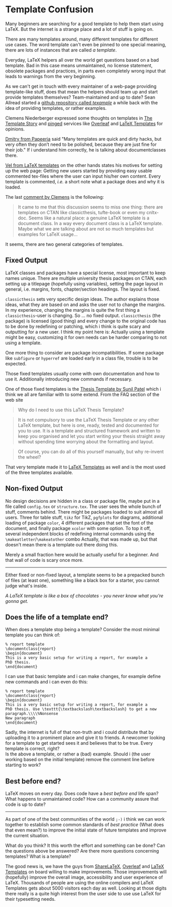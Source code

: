 Template Confusion
=========


Many beginners are searching for a good template to help them
start using LaTeX. But the internet is a strange place and a lot
of stuff is going on. 

There are many templates around, many different templates for
different use cases. The word template can't even be pinned to
one special meaning, there are lots of instances that are called
*a template*.


Everyday, LaTeX helpers all over the world get questions based on
a bad template. Bad in this case means unmaintained, no license
statement, obsolete packages and practices, in parts even
completely wrong input that leads to warnings from the very
beginning. 

As we can't get in touch with every maintainer of a web-page
providing template-like stuff, does that mean the helpers should
team up and start provide templates themselves? Team-maintained
and up to date? Sean Allread started a [github repository called
*texample*](https://github.com/vermiculus/texample) a while back
with the idea of providing templates, or rather examples.

Clemens Niederberger expressed some thoughts on templates in [The
Template
Story](http://www.mychemistry.eu/2015/07/the-template-story/) and
[pinged](https://twitter.com/LaTeX_Chemistry/status/619135236560039937)
services like [Overleaf](http://overleaf.com/) and [LaTeX
Templates](http://www.latextemplates.com/) for opinions. 

[Dmitry from
Papeeria](http://www.mychemistry.eu/2015/07/the-template-story/#comment-870)
said "Many templates are quick and dirty hacks, but very often
they don’t need to be polished, because they are just fine for
their job." If i understand him correctly, he is talking about
documentclasses there.

[Vel from LaTeX templates]() on the other hands states his
motives for setting up the web page: Getting new users started by
providing easy usable commented tex-files where the user can
input his/her own content. Every template is commented, *i.e.* a
short note what a package does and why it is loaded.

The last [comment by
Clemens](http://www.mychemistry.eu/2015/07/the-template-story/#comment-888)
is the following:

>It came to me that this discussion seems to miss one thing:
 there are templates on CTAN like classicthesis, tufte-book or
 even my cnltx-doc. Seems like a natural place: a genuine LaTeX
 template is a document class. In a way every document class is a
 LaTeX template. Maybe what we are talking about are not so much
 templates but examples for LaTeX usage…

It seems, there are two general categories of templates.


Fixed Output
-------

LaTeX classes and packages have a special license, most important
to keep names unique. There are multiple university thesis
packages on CTAN, each setting up a titlepage (hopefully using
variables), setting the page layout in general, i.e.  margins,
fonts, chapter/section headings. The layout is fixed. 


`classicthesis` sets very specific design ideas. The author
explains those ideas, what they are based on and asks the user
not to change the margins. In my experience, changing the margins
is quite the first thing a `classicthesis`-user is changing. So
...  no fixed output.  `classicthesis` (the package) is licensed (good thing)
and every change to the original code has to be done by
redefining or patching, which i think is quite scary and
outputting for a new user. I think my point here is: Actually
using a template might be easy, customizing it for own needs can
be harder comparing to not using a template.

One more thing to consider are package incompatibilities. If some
package like `subfigure` or `hyperref` are loaded early in a
class file, trouble is to be expected. 

Those fixed templates usually come with own documentation and how
to use it. Additionally introducing new commands if necessary.

One of those fixed templates is the [Thesis Template by Sunil
Patel](http://www.sunilpatel.co.uk/thesis-template/) which i
think we all are familiar with to some extend. From the FAQ
section of the web site 

> Why do I need to use this LaTeX Thesis Template?

>It is not compulsory to use the LaTeX Thesis Template or any
other LaTeX template, but here is one, ready, tested and
documented for you to use. It is a template and structured
framework and written to keep you organised and let you start
writing your thesis straight away without spending time worrying
about the formatting and layout.

>Of course, you can do all of this yourself manually, but why
re-invent the wheel?


That very template made it to [LaTeX
Templates](http://www.latextemplates.com/template/masters-doctoral-thesis)
as well and is the most used of the three templates available.

Non-fixed Output
--------------

No design decisions are hidden in a class or package file, maybe
put in a file called `config.tex` or `structure.tex`. The user
sees the whole bunch of stuff, comments behind. There might be
packages loaded to suit almost all users. Three for table stuff,
`tikz` for TikZ, `pgfplots` for diagrams, additional loading of
package `color`, 4 different packages that set the font of the
document, and finally package `xcolor` with some option. To top
it off, several independent blocks of redefining internal
commands using the `\makeatletter`/`\makeatother` combo
Actually, that was made up, but that doesn't mean there is a
template out there doing this. 

Merely a small fraction here would be actually useful for a
beginner. And that wall of code is scary once more. 


----

Either fixed or non-fixed layout, a template seems to be a
prepacked bunch of files (at least one), something like a black
box for a starter, you cannot judge what's inside.

*A LaTeX template is like a box of chocolates - you never know
what you're gonna get.*



Does the life of a template end? 
-------------

When does a template stop being a template? Consider the most
minimal template you can think of:

    % report template
    \documentclass{report}
    \begin{document}
    This is a very basic setup for writing a report, for example a
    PhD thesis.
    \end{document}

I can use that basic template and i can make
changes, for example define new commands and i can even do this:

    % report template
    \documentclass{report}
    \begin{document}
    This is a very basic setup for writing a report, for example a
    PhD thesis. Use \texttt{\textbackslash\textbackslash} to get a new paragraph.\\\\%Nonsense
    New paragraph
    \end{document}

Sadly, the internet is full of that non-truth and i could
distribute that by uploading it to a prominent place and give it
to friends. A newcomer looking for a template to get started
sees it and believes that to be true. Every template is correct,
right?  
Is the above a template, or rather a (bad) example. Should i (the
user working based on the initial template) remove the comment
line before starting to work? 



Best before end?
---------------


LaTeX moves on every day. Does code have a *best before end* life
span? What happens to unmaintained code? How can a community
assure that code is up to date?


-----

As part of one of the best communities of the world `;-)` i think
we can work together to establish some common standards of *best
practice* (What does that even mean?) to improve the initial
state of future templates and improve the current situation. 

What do you think? It this  worth the effort and something can
be done? Can the questions above be answered? Are there more
questions concerning templates? What is a template? 

The good news is, we have the
guys from [ShareLaTeX](https://www.sharelatex.com/),
[Overleaf](https://www.overleaf.com/) and [LaTeX
Templates](http://www.latextemplates.com/) on board willing to
make improvements. Those improvements will (hopefully) improve
the overall image, accessibility and user experience of LaTeX.
Thousands of people are using the online compilers and LaTeX
Templates gets about 5000 visitors each day as well. Looking at
those digits there really is a quite high interest from the user
side to use use LaTeX for their typesetting needs.

